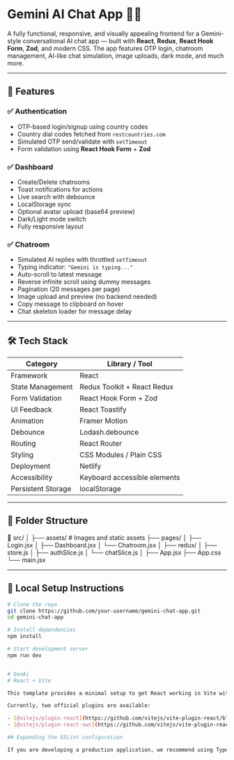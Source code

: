 # Gemini AI Chat App 💬✨

A fully functional, responsive, and visually appealing frontend for a Gemini-style conversational AI chat app — built with **React**, **Redux**, **React Hook Form**, **Zod**, and modern CSS. The app features OTP login, chatroom management, AI-like chat simulation, image uploads, dark mode, and much more.

---

## 🚀 Features

### ✅ Authentication
- OTP-based login/signup using country codes
- Country dial codes fetched from `restcountries.com`
- Simulated OTP send/validate with `setTimeout`
- Form validation using **React Hook Form** + **Zod**

### ✅ Dashboard
- Create/Delete chatrooms
- Toast notifications for actions
- Live search with debounce
- LocalStorage sync
- Optional avatar upload (base64 preview)
- Dark/Light mode switch
- Fully responsive layout

### ✅ Chatroom
- Simulated AI replies with throttled `setTimeout`
- Typing indicator: `"Gemini is typing..."`
- Auto-scroll to latest message
- Reverse infinite scroll using dummy messages
- Pagination (20 messages per page)
- Image upload and preview (no backend needed)
- Copy message to clipboard on hover
- Chat skeleton loader for message delay

---

## 🛠️ Tech Stack

| Category              | Library / Tool                  |
|----------------------|----------------------------------|
| Framework            | React                            |
| State Management     | Redux Toolkit + React Redux      |
| Form Validation      | React Hook Form + Zod            |
| UI Feedback          | React Toastify                   |
| Animation            | Framer Motion                    |
| Debounce             | Lodash.debounce                  |
| Routing              | React Router                     |
| Styling              | CSS Modules / Plain CSS          |
| Deployment           | Netlify                          |
| Accessibility        | Keyboard accessible elements     |
| Persistent Storage   | localStorage                     |

---

## 🧩 Folder Structure

📁 src/
│
├── assets/ # Images and static assets
├── pages/
│ ├── Login.jsx
│ ├── Dashboard.jsx
│ └── Chatroom.jsx
│
├── redux/
│ ├── store.js
│ ├── authSlice.js
│ └── chatSlice.js
│
├── App.jsx
├── App.css
└── main.jsx


---

## 🧪 Local Setup Instructions

```bash
# Clone the repo
git clone https://github.com/your-username/gemini-chat-app.git
cd gemini-chat-app

# Install dependencies
npm install

# Start development server
npm run dev


# GenAi
# React + Vite

This template provides a minimal setup to get React working in Vite with HMR and some ESLint rules.

Currently, two official plugins are available:

- [@vitejs/plugin-react](https://github.com/vitejs/vite-plugin-react/blob/main/packages/plugin-react) uses [Babel](https://babeljs.io/) for Fast Refresh
- [@vitejs/plugin-react-swc](https://github.com/vitejs/vite-plugin-react/blob/main/packages/plugin-react-swc) uses [SWC](https://swc.rs/) for Fast Refresh

## Expanding the ESLint configuration

If you are developing a production application, we recommend using TypeScript with type-aware lint rules enabled. Check out the [TS template](https://github.com/vitejs/vite/tree/main/packages/create-vite/template-react-ts) for information on how to integrate TypeScript and [`typescript-eslint`](https://typescript-eslint.io) in your project.
